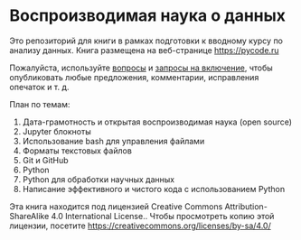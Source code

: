 # Воспроизводимая наука о данных

Это репозиторий для книги в рамках подготовки к вводному курсу по анализу данных. Книга размещена на веб-странице https://pycode.ru

Пожалуйста, используйте [вопросы](https://github.com/dm-fedorov/open_science_book/issues) и [запросы на включение](https://github.com/dm-fedorov/open_science_book/pulls), чтобы опубликовать любые предложения, комментарии, исправления опечаток и т. д.

План по темам:
1. Дата-грамотность и открытая воспроизводимая наука (open source)
2. Jupyter блокноты
3. Использование bash для управления файлами
4. Форматы текстовых файлов
5. Git и GitHub
6. Python 
7. Python для обработки научных данных
8. Написание эффективного и чистого кода с использованием Python




Эта книга находится под лицензией Creative Commons Attribution-ShareAlike 4.0 International License.. Чтобы просмотреть копию этой лицензии, посетите https://creativecommons.org/licenses/by-sa/4.0/ 
